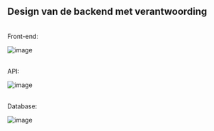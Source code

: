 <h2>Design van de backend met verantwoording </h2>

</br>
Front-end:
</br>

![image](https://github.com/einstein43/S3IP/assets/104003514/aabecbe4-54ac-4b39-bf53-3d4beb46881a)

</br>
API:
</br>

![image](https://github.com/einstein43/S3IP/assets/104003514/fbd93319-e4ba-42d9-b115-34ae32526891)


 </br>
 Database:
 </br>
 
 ![image](https://github.com/einstein43/S3IP/assets/104003514/aa4730e3-073b-4f24-9947-29335b92ce1b)



